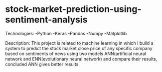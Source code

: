 # stock-market-prediction-using-sentiment-analysis
Technologies:
-Python
-Keras
-Pandas
-Numpy
-Matplotlib

Description:
This project is related to machine learning in which I build a system to predict the stock market close price of any specific company based on sentiments of news using two models ANN(artificial neural network and ENN(evolutionary neural network) and compare their results, concluded ANN gives better results.
